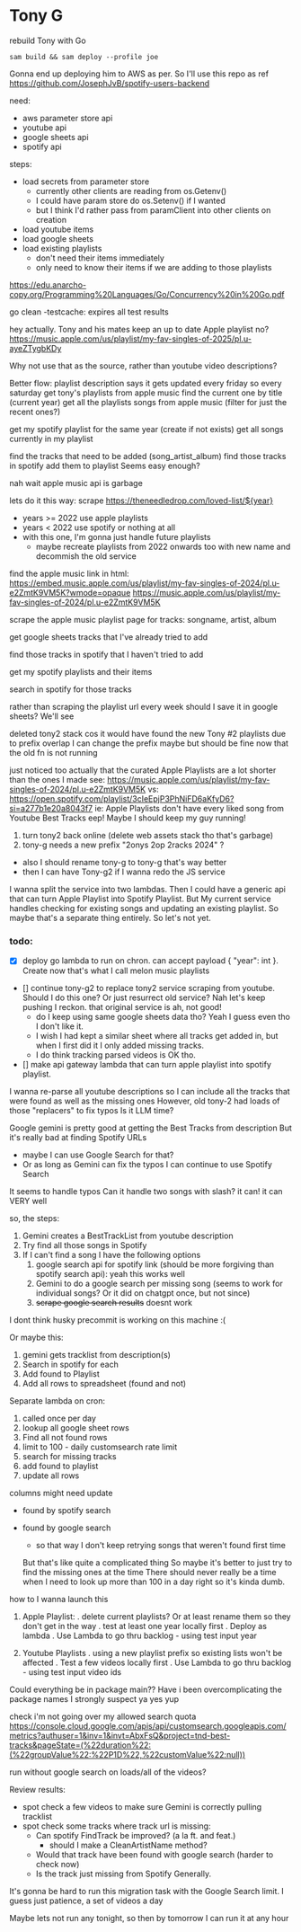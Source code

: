# Tony G

rebuild Tony with Go

`sam build && sam deploy --profile joe`

Gonna end up deploying him to AWS as per. So I'll use this repo as ref https://github.com/JosephJvB/spotify-users-backend

need:

- aws parameter store api
- youtube api
- google sheets api
- spotify api

steps:

- load secrets from parameter store
  - currently other clients are reading from os.Getenv()
  - I could have param store do os.Setenv() if I wanted
  - but I think I'd rather pass from paramClient into other clients on creation
- load youtube items
- load google sheets
- load existing playlists
  - don't need their items immediately
  - only need to know their items if we are adding to those playlists

https://edu.anarcho-copy.org/Programming%20Languages/Go/Concurrency%20in%20Go.pdf

go clean -testcache: expires all test results

hey actually. Tony and his mates keep an up to date Apple playlist no?
https://music.apple.com/us/playlist/my-fav-singles-of-2025/pl.u-ayeZTygbKDy

Why not use that as the source, rather than youtube video descriptions?

Better flow:
playlist description says it gets updated every friday
so every saturday
get tony's playlists from apple music
find the current one by title (current year)
get all the playlists songs from apple music
(filter for just the recent ones?)

get my spotify playlist for the same year (create if not exists)
get all songs currently in my playlist

find the tracks that need to be added (song_artist_album)
find those tracks in spotify
add them to playlist
Seems easy enough?

nah wait apple music api is garbage

lets do it this way:
scrape https://theneedledrop.com/loved-list/${year}

- years >= 2022 use apple playlists
- years < 2022 use spotify or nothing at all
- with this one, I'm gonna just handle future playlists
  - maybe recreate playlists from 2022 onwards too with new name and decommish the old service

find the apple music link in html:
https://embed.music.apple.com/us/playlist/my-fav-singles-of-2024/pl.u-e2ZmtK9VM5K?wmode=opaque
https://music.apple.com/us/playlist/my-fav-singles-of-2024/pl.u-e2ZmtK9VM5K

scrape the apple music playlist page for tracks: songname, artist, album

get google sheets tracks that I've already tried to add

find those tracks in spotify that I haven't tried to add

get my spotify playlists and their items

search in spotify for those tracks

rather than scraping the playlist url every week should I save it in google sheets?
We'll see

deleted tony2 stack cos it would have found the new Tony #2 playlists due to prefix overlap
I can change the prefix maybe but should be fine now that the old fn is not running

just noticed too actually that the curated Apple Playlists are a lot shorter than the ones I made
see: https://music.apple.com/us/playlist/my-fav-singles-of-2024/pl.u-e2ZmtK9VM5K
vs: https://open.spotify.com/playlist/3cIeEpjP3PhNiFD6aKfyD6?si=a277b1e20a8043f7
ie: Apple Playlists don't have every liked song from Youtube Best Tracks
eep!
Maybe I should keep my guy running!

1. turn tony2 back online (delete web assets stack tho that's garbage)
2. tony-g needs a new prefix "2onys 2op 2racks 2024" ?

- also I should rename tony-g to tony-g that's way better
- then I can have Tony-g2 if I wanna redo the JS service

I wanna split the service into two lambdas.
Then I could have a generic api that can turn Apple Playlist into Spotify Playlist.
But My current service handles checking for existing songs and updating an existing playlist. So maybe that's a separate thing entirely.
So let's not yet.

### todo:

- [x] deploy go lambda to run on chron. can accept payload { "year": int }. Create now that's what I call melon music playlists
- [] continue tony-g2 to replace tony2 service scraping from youtube. Should I do this one? Or just resurrect old service? Nah let's keep pushing I reckon. that original service is ah, not good!
  - do I keep using same google sheets data tho? Yeah I guess even tho I don't like it.
  - I wish I had kept a similar sheet where all tracks get added in, but when I first did it I only added missing tracks.
  - I do think tracking parsed videos is OK tho.
- [] make api gateway lambda that can turn apple playlist into spotify playlist.

I wanna re-parse all youtube descriptions
so I can include all the tracks that were found as well as the missing ones
However, old tony-2 had loads of those "replacers" to fix typos
Is it LLM time?

Google gemini is pretty good at getting the Best Tracks from description
But it's really bad at finding Spotify URLs

- maybe I can use Google Search for that?
- Or as long as Gemini can fix the typos I can continue to use Spotify Search

It seems to handle typos
Can it handle two songs with slash? it can! it can VERY well

so, the steps:

1. Gemini creates a BestTrackList from youtube description
2. Try find all those songs in Spotify
3. If I can't find a song I have the following options
   1. google search api for spotify link (should be more forgiving than spotify search api): yeah this works well
   2. Gemini to do a google search per missing song (seems to work for individual songs? Or it did on chatgpt once, but not since)
   3. ~~scrape google search results~~ doesnt work

I dont think husky precommit is working on this machine :(

Or maybe this:

1. gemini gets tracklist from description(s)
2. Search in spotify for each
3. Add found to Playlist
4. Add all rows to spreadsheet (found and not)

Separate lambda on cron:

1. called once per day
2. lookup all google sheet rows
3. Find all not found rows
4. limit to 100 - daily customsearch rate limit
5. search for missing tracks
6. add found to playlist
7. update all rows

columns might need update

- found by spotify search
- found by google search

  - so that way I don't keep retrying songs that weren't found first time

  But that's like quite a complicated thing
  So maybe it's better to just try to find the missing ones at the time
  There should never really be a time when I need to look up more than 100 in a day right so it's kinda dumb.

how to I wanna launch this

1. Apple Playlist:
   . delete current playlists? Or at least rename them so they don't get in the way
   . test at least one year locally first
   . Deploy as lambda
   . Use Lambda to go thru backlog - using test input year

1. Youtube Playlists
   . using a new playlist prefix so existing lists won't be affected
   . Test a few videos locally first
   . Use Lambda to go thru backlog - using test input video ids

Could everything be in package main?? Have i been overcomplicating the package names
I strongly suspect ya yes yup

check i'm not going over my allowed search quota
https://console.cloud.google.com/apis/api/customsearch.googleapis.com/metrics?authuser=1&inv=1&invt=AbxFsQ&project=tnd-best-tracks&pageState=(%22duration%22:(%22groupValue%22:%22P1D%22,%22customValue%22:null))

run without google search on loads/all of the videos?

Review results:

- spot check a few videos to make sure Gemini is correctly pulling tracklist
- spot check some tracks where track url is missing:
  - Can spotify FindTrack be improved? (a la ft. and feat.)
    - should I make a CleanArtistName method?
  - Would that track have been found with google search (harder to check now)
  - Is the track just missing from Spotify Generally.

It's gonna be hard to run this migration task with the Google Search limit. I guess just patience, a set of videos a day

Maybe lets not run any tonight, so then by tomorrow I can run it at any hour
